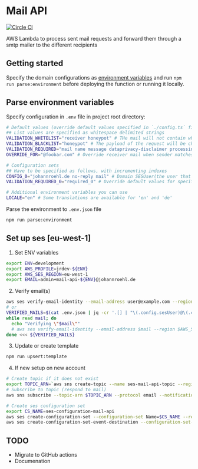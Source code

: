 # Mail API

[![Circle CI](https://circleci.com/gh/jroehl/lambda.mail-api/tree/master.svg?style=shield&circle-token=f6de3240c2da0ef7594cf3749b404adf7541d8d3)](https://circleci.com/gh/jroehl/lambda.mail-api/tree/master)

AWS Lambda to process sent mail requests and forward them through a smtp mailer to the different recipients

## Getting started

Specify the domain configurations as [environment variables](#parse-environment-variables) and run `npm run parse:environment` before deploying the function or running it locally.

## Parse environment variables

Specify configuration in `.env` file in project root directory:

```bash
# Default values (override default values specified in `./config.ts` file)
## List values are specified as whitespace delimited strings
VALIDATION_WHITELIST="receiver honeypot" # THe mail will not contain whitelisted keys
VALIDATION_BLACKLIST="honeypot" # The payload of the request will be checked for blacklisted keys
VALIDATION_REQUIRED="mail name message dataprivacy-disclaimer processing-disclaimer" # The payload of the request will be checked for missing required keys
OVERRIDE_FOR="@foobar.com" # Override receiver mail when sender matches

# Configuration sets
## Have to be specified as follows, with incrementing indexes
CONFIG_0="johannroehl.de no-reply mail" # Domain SESUser(the user that is registered in aws sns) Receiver(the recipient of the mail)
VALIDATION_REQUIRED_0="required_0" # Override default values for specific configuration with corresponding index

# Additional environment variables you can use
LOCALE="en" # Some translations are available for 'en' and 'de'
```

Parse the environment to `.env.json` file

```bash
npm run parse:environment
```

## Set up ses [eu-west-1]

1. Set ENV variables

```bash
export ENV=development
export AWS_PROFILE=jrdev-${ENV}
export AWS_SES_REGION=eu-west-1
export EMAIL=admin+mail-api-${ENV}@johannroehl.de
```

2. Verify email(s)

```bash
aws ses verify-email-identity --email-address user@example.com --region $AWS_SES_REGION
# or
VERIFIED_MAILS=$(cat .env.json | jq -cr '.[] | "\(.config.sesUser)@\(.config.domain)"')
while read mail; do
  echo "Verifying \"$mail\""
  # aws ses verify-email-identity --email-address $mail --region $AWS_SES_REGION
done <<< ${VERIFIED_MAILS}
```

3. Update or create template

```bash
npm run upsert:template
```

4. If new setup on new account

```bash
# Create topic if it does not exist
export TOPIC_ARN=`aws sns create-topic --name ses-mail-api-topic --region $AWS_SES_REGION --query TopicArn`
# Subscribe to topic (respond to mail)
aws sns subscribe --topic-arn $TOPIC_ARN --protocol email --notification-endpoint $EMAIL --region $AWS_SES_REGION

# Create ses configuration set
export CS_NAME=ses-configuration-mail-api
aws ses create-configuration-set --configuration-set Name=$CS_NAME --region $AWS_SES_REGION
aws ses create-configuration-set-event-destination --configuration-set-name $CS_NAME --region $AWS_SES_REGION --event-destination "{\"Name\": \"ses-sns-mail-api\", \"Enabled\": true, \"MatchingEventTypes\": [\"renderingFailure\", \"reject\", \"bounce\", \"complaint\"], \"SNSDestination\": {\"TopicARN\": $TOPIC_ARN}}"
```

## TODO

- Migrate to GitHub actions
- Documenation
